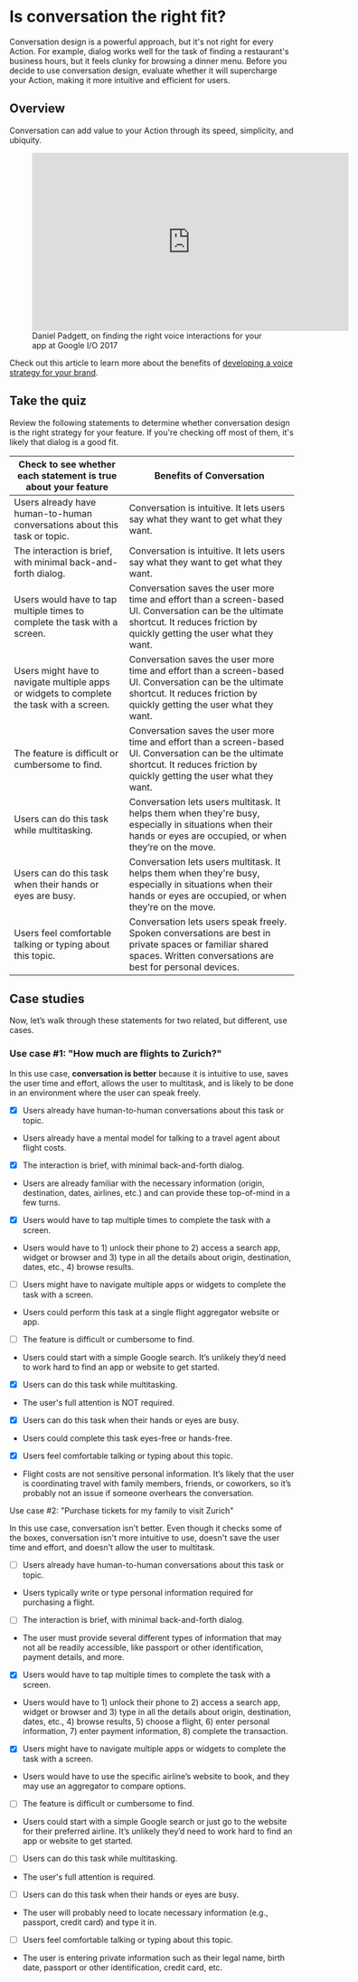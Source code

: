 # Is conversation the right fit?

Conversation design is a powerful approach, but it's not right for every Action.
For example, dialog works well for the task of finding a restaurant's business
hours, but it feels clunky for browsing a dinner menu. Before you decide to use
conversation design, evaluate whether it will supercharge your Action, making it
more intuitive and efficient for users.

## Overview

Conversation can add value to your Action through its speed, simplicity, and
ubiquity.

<figure markdown>
  <iframe width="560" height="315"
src="https://www.youtube.com/embed/0PmWruLLUoE?si=pYtPqyrrjhTqSXk_"
title="YouTube video player" frameborder="0" allow="accelerometer; autoplay;
clipboard-write; encrypted-media; gyroscope; picture-in-picture; web-share"
allowfullscreen></iframe>
  <figcaption>Daniel Padgett, on finding the right voice interactions for your app at Google
I/O 2017</figcaption>
</figure>

Check out this article to learn more about the benefits of [developing a voice
strategy for your
brand](https://www.thinkwithgoogle.com/marketing-strategies/app-and-mobile/voice-technology-strategy).

## Take the quiz

Review the following statements to determine whether conversation design is the
right strategy for your feature. If you're checking off most of them, it's
likely that dialog is a good fit.

Check to see whether each statement is true about your feature | Benefits of Conversation
---|---
Users already have human-to-human conversations about this task or topic. | Conversation is intuitive. It lets users say what they want to get what they want.
The interaction is brief, with minimal back-and-forth dialog. | Conversation is intuitive. It lets users say what they want to get what they want.
Users would have to tap multiple times to complete the task with a screen. | Conversation saves the user more time and effort than a screen-based UI. Conversation can be the ultimate shortcut. It reduces friction by quickly getting the user what they want.
Users might have to navigate multiple apps or widgets to complete the task with a screen. | Conversation saves the user more time and effort than a screen-based UI. Conversation can be the ultimate shortcut. It reduces friction by quickly getting the user what they want.
The feature is difficult or cumbersome to find. | Conversation saves the user more time and effort than a screen-based UI. Conversation can be the ultimate shortcut. It reduces friction by quickly getting the user what they want.
Users can do this task while multitasking. | Conversation lets users multitask. It helps them when they're busy, especially in situations when their hands or eyes are occupied, or when they’re on the move.
Users can do this task when their hands or eyes are busy. | Conversation lets users multitask. It helps them when they're busy, especially in situations when their hands or eyes are occupied, or when they’re on the move.
Users feel comfortable talking or typing about this topic. | Conversation lets users speak freely. Spoken conversations are best in private spaces or familiar shared spaces. Written conversations are best for personal devices.

## Case studies

Now, let’s walk through these statements for two related, but different, use
cases.

### Use case #1: "How much are flights to Zurich?"

In this use case, **conversation is better** because it is intuitive to use,
saves the user time and effort, allows the user to multitask, and is likely to
be done in an environment where the user can speak freely.

- [X] Users already have human-to-human conversations about this task or topic.
- Users already have a mental model for talking to a travel agent about flight
  costs.
- [X] The interaction is brief, with minimal back-and-forth dialog.
- Users are already familiar with the necessary information (origin,
  destination, dates, airlines, etc.) and can provide these top-of-mind in a few
  turns.
- [X] Users would have to tap multiple times to complete the task with a screen.
- Users would have to 1) unlock their phone to 2) access a search app, widget or
  browser and 3) type in all the details about origin, destination, dates, etc.,
  4) browse results.
- [ ] Users might have to navigate multiple apps or widgets to complete the task
  with a screen.
- Users could perform this task at a single flight aggregator website or app.
- [ ] The feature is difficult or cumbersome to find.
- Users could start with a simple Google search. It’s unlikely they’d need to
  work hard to find an app or website to get started.
- [X] Users can do this task while multitasking.
- The user's full attention is NOT required.
- [X] Users can do this task when their hands or eyes are busy.
- Users could complete this task eyes-free or hands-free.
- [X] Users feel comfortable talking or typing about this topic.
- Flight costs are not sensitive personal information. It’s likely that the user
is coordinating travel with family members, friends, or coworkers, so it’s
probably not an issue if someone overhears the conversation.

Use case #2: "Purchase tickets for my family to visit Zurich"

In this use case, conversation isn't better. Even though it checks some of the
boxes, conversation isn't more intuitive to use, doesn't save the user time and
effort, and doesn't allow the user to multitask.

- [ ] Users already have human-to-human conversations about this task or topic.
- Users typically write or type personal information required for purchasing a
  flight.
- [ ] The interaction is brief, with minimal back-and-forth dialog.
- The user must provide several different types of information that may not all
  be readily accessible, like passport or other identification, payment details,
  and more.
- [X] Users would have to tap multiple times to complete the task with a screen.
- Users would have to 1) unlock their phone to 2) access a search app, widget or
  browser and 3) type in all the details about origin, destination, dates, etc.,
  4) browse results, 5) choose a flight, 6) enter personal information, 7) enter
  payment information, 8) complete the transaction.
- [X] Users might have to navigate multiple apps or widgets to complete the task
  with a screen.
- Users would have to use the specific airline’s website to book, and they may
  use an aggregator to compare options.
- [ ] The feature is difficult or cumbersome to find.
- Users could start with a simple Google search or just go to the website for
  their preferred airline. It’s unlikely they’d need to work hard to find an app
  or website to get started.
- [ ] Users can do this task while multitasking.
- The user's full attention is required.
- [ ] Users can do this task when their hands or eyes are busy.
- The user will probably need to locate necessary information (e.g., passport,
  credit card) and type it in.
- [ ] Users feel comfortable talking or typing about this topic.
- The user is entering private information such as their legal name, birth date,
  passport or other identification, credit card, etc.
